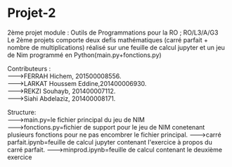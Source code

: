   

# Projet-2
2ème projet module : Outils de Programmations pour la RO ; RO/L3/A/G3  
Le 2ème projets comporte deux defis mathématiques (carré parfait + nombre de multiplications) réalisé sur une feuille de calcul jupyter et un jeu de Nim  programmé en Python(main.py+fonctions.py)  
  
  Contributeurs :  
  --->FERRAH Hichem, 201500008556.   
  --->LARKAT Houssem Eddine,201400006930.   
  --->REKZI Souhayb, 201400007112.   
  --->Siahi Abdelaziz, 201400008171.     
  
  Structure:  
    --->main.py=le fichier principal du jeu de NIM  
    --->fonctions.py=fichier de support pour le jeu de NIM conetenant plusieurs fonctions pour ne pas encombrer le fichier principal. 
    --->carré parfait.ipynb=feuille de calcul jupyter contenant l'exercice à propos du carré parfait. 
    --->minprod.ipynb=feuille de calcul contenant le deuxième exercice     

  
